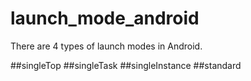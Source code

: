 # launch_mode_android

There are 4 types of launch modes in Android.

##singleTop
##singleTask
##singleInstance
##standard